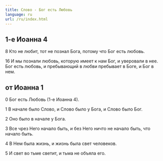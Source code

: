 ```yaml
---
title: Слово - Бог есть Любовь
language: ru
url: /ru/index.html
---
```


## 1-е Иоанна 4

8 Кто не любит, тот не познал Бога, потому что Бог есть любовь.

16 И мы познали любовь, которую имеет к нам Бог, и уверовали в нее. Бог есть любовь, и пребывающий в любви пребывает в Боге, и Бог в нем.

## от Иоанна 1

0 Бог есть Любовь (1-е Иоанна 4).

1 В начале было Слово, и Слово было у Бога, и Слово было Бог.

2 Оно было в начале у Бога.

3 Все чрез Него начало быть, и без Него ничто не начало быть, что начало быть.

4 В Нем была жизнь, и жизнь была свет человеков.

5 И свет во тьме светит, и тьма не объяла его.

